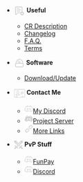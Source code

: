 - <img src="_media/icons/useful.png" alt="Useful Icon" style="vertical-align: middle;"> **Useful**
  - [CR Description](useful/profile.md)
  - [Changelog](useful/changelog.md)
  - [F.A.Q.](useful/faq.md)
  - [Terms](useful/terms.md)

- <img src="_media/icons/soft.png" alt="Software Icon" style="vertical-align: middle;"> **Software**
  - [Download/Update](download.md)
 
- <img src="_media/icons/contact.png" alt="Contact Icon" style="vertical-align: middle;"> **Contact Me**
  - <a href="https://discord.com/users/250267265285488641">
	<img src="_media/icons/discord.png" alt="Discord Icon">My Discord</a>
  - <a href="https://discord.gg/xBFKJc6QRr">
	<img src="_media/icons/server.png" alt="Server Icon">Project Server</a>
  - <a href="https://allmylinks.com/darhanger">
	<img src="_media/icons/link.png" alt="Link Icon">More Links</a>

- <img src="_media/icons/pvp.png" alt="PvP Icon" style="vertical-align: middle;"> **PvP Stuff**
  - <a href="https://funpay.com/users/4655925/">
	<img src="_media/icons/discord.png" alt="Funpay Icon">FunPay</a>	  
  - <a href="https://discord.com/users/649003031391633438">
	<img src="_media/icons/discord.png" alt="Contact Icon">Discord</a>	